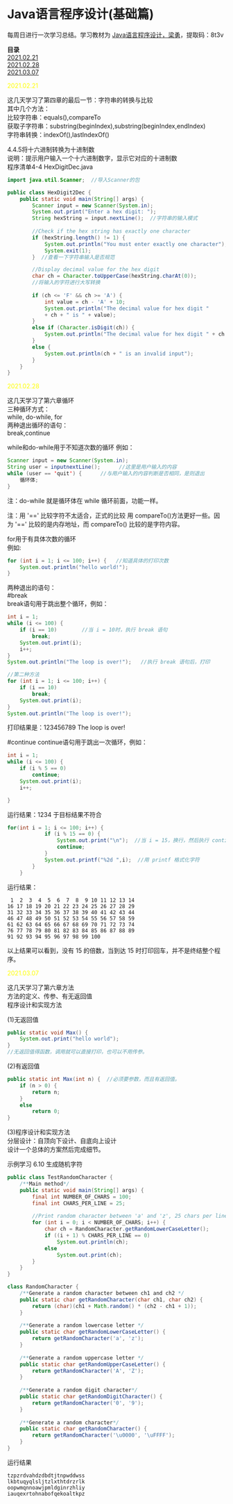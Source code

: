# Java语言程序设计(基础篇)

每周日进行一次学习总结。学习教材为 [Java语言程序设计，梁勇](https://pan.baidu.com/s/1Au0zqe8heyVQ-XxCbw2oYg)，提取码：8t3v
  
**目录**   
[2021.02.21](#jump_1)   
[2021.02.28](#jump_2)   
[2021.03.07](#jump_3)    
  
  

<span id="jump_1">
<font color=yellow>
2021.02.21 
</font>
  
这几天学习了第四章的最后一节：字符串的转换与比较  
其中几个方法：  
比较字符串：equals(),compareTo  
获取子字符串：substring(beginIndex),substring(beginIndex,endIndex)  
字符串转换：indexOf(),lastIndexOf()

4.4.5将十六进制转换为十进制数  
说明：提示用户输入一个十六进制数字，显示它对应的十进制数  
程序清单4-4 HexDigitDec.java
```java
import java.util.Scanner;  //导入Scanner的包

public class HexDigit2Dec {
    public static void main(String[] args) {
        Scanner input = new Scanner(System.in);
        System.out.print("Enter a hex digit: ");
        String hexString = input.nextLine();  //字符串的输入模式
        
        //Check if the hex string has exactly one character
        if (hexString.length() != 1) {
            System.out.println("You must enter exactly one character");
            System.exit(1);
        }  //查看一下字符串输入是否规范

        //Display decimal value for the hex digit
        char ch = Character.toUpperCase(hexString.charAt(0));
        //将输入的字符进行大写转换
        
        if (ch <= 'F' && ch >= 'A') {
            int value = ch - 'A' + 10;
            System.out.println("The decimal value for hex digit "
            + ch + " is " + value);
        }
        else if (Character.isDigit(ch)) {
            System.out.println("The decimal value for hex digit " + ch + " is " + ch);
        }
        else {
            System.out.println(ch + " is an invalid input");
        }
    }
}
```

<span id = "jump_2">
<font color = yellow>
2021.02.28
</font>

这几天学习了第六章循环   
三种循环方式：  
while, do-while, for  
两种退出循环的语句：  
break,continue  
  
while和do-while用于不知道次数的循环
例如：
```java
Scanner input = new Scanner(System.in);
String user = inputnextLine();      //这里是用户输入的内容
while (user == 'quit') {      //与用户输入的内容判断是否相同，是则退出
    循环体;
}               
```
注：do-while 就是循环体在 while 循环前面，功能一样。  

注：用 '==' 比较字符不太适合，正式的比较 用 compareTo()方法更好一些。因为 '==' 比较的是内存地址，而 compareTo() 比较的是字符内容。  

for用于有具体次数的循环  
例如:  
```java
for (int i = 1; i <= 100; i++) {   //知道具体的打印次数
    System.out.println("hello world!");
}
```

两种退出的语句：    
#break  
break语句用于跳出整个循环，例如：
```java
int i = 1;
while (i <= 100) {
    if (i == 10)        //当 i = 10时，执行 break 语句
        break;
    System.out.print(i);
    i++;
}
System.out.println("The loop is over!");   //执行 break 语句后，打印

//第二种方法
for (int i = 1; i <= 100; i++) {
    if (i == 10) 
        break;
    System.out.print(i);
}
System.out.println("The loop is over!");
```
打印结果是：123456789 The loop is over!
  
#continue
continue语句用于跳出一次循环，例如：  
```java
int i = 1;
while (i <= 100) {
    if (i % 5 == 0)
        continue;
    System.out.print(i);
    i++;

}
```
运行结果：1234
于目标结果不符合

```java
for(int i = 1; i <= 100; i++) {
            if (i % 15 == 0) {
                System.out.print("\n");  //当 i = 15，换行，然后执行 continue
                continue;
            }
            System.out.printf("%2d ",i);  //用 printf 格式化字符
        }
    }
```
运行结果：  
```
 1  2  3  4  5  6  7  8  9 10 11 12 13 14 
16 17 18 19 20 21 22 23 24 25 26 27 28 29 
31 32 33 34 35 36 37 38 39 40 41 42 43 44 
46 47 48 49 50 51 52 53 54 55 56 57 58 59 
61 62 63 64 65 66 67 68 69 70 71 72 73 74 
76 77 78 79 80 81 82 83 84 85 86 87 88 89 
91 92 93 94 95 96 97 98 99 100 
```
以上结果可以看到，没有 15 的倍数，当到达 15 时打印回车，并不是终结整个程序。


<span id="jump_3">
<font color=yellow>
2021.03.07
</font>

这几天学习了第六章方法  
方法的定义、传参、有无返回值  
程序设计和实现方法  
  
(1)无返回值  
```java
public static void Max() {
    System.out.print("hello world");
}  
//无返回值得函数，调用就可以直接打印，也可以不用传参。

```
(2)有返回值
```java
public static int Max(int n) {  //必须要参数，而且有返回值。
    if (n > 0) {
        return n;
    }
    else 
        return 0;
}
```

(3)程序设计和实现方法  
分层设计：自顶向下设计、自底向上设计  
设计一个总体的方案然后完成细节。  

示例学习 6.10 生成随机字符
```java
public class TestRandomCharacter {
    /**Main method*/
    public static void main(String[] args) {
        final int NUMBER_OF_CHARS = 100;
        final int CHARS_PER_LINE = 25;
        
        //Print random character between 'a' and 'z', 25 chars per line
        for (int i = 0; i < NUMBER_OF_CHARS; i++) {
            char ch = RandomCharacter.getRandomLowerCaseLetter();
            if ((i + 1) % CHARS_PER_LINE == 0)
                System.out.println(ch);
            else
                System.out.print(ch);
        }
    }
}

class RandomCharacter {
    /**Generate a random character between ch1 and ch2 */
    public static char getRandomCharacter(char ch1, char ch2) {
        return (char)(ch1 + Math.random() * (ch2 - ch1 + 1));
    }
    
    /**Generate a random lowercase letter */
    public static char getRandomLowerCaseLetter() {
        return getRandomCharacter('a', 'z');
    }
    
    /**Generate a random uppercase letter */
    public static char getRandomUpperCaseLetter() {
        return getRandomCharacter('A', 'Z');
    }
    
    /**Generate a random digit character*/
    public static char getRandomDigitCharacter() {
        return getRandomCharacter('0', '9');
    }
    
    /**Generate a random character*/
    public static char getRandomCharacter() {
        return getRandomCharacter('\u0000', '\uFFFF');
    }
}
```

运行结果
```
tzpzrdvahdzdbdtjtnpwddwss
lkbtuqyqlsljtzlxthtdrzrlk
oopwmqnnoawjpmldginrzhliy
iauqexrtohnabofqekoaltkpz
```